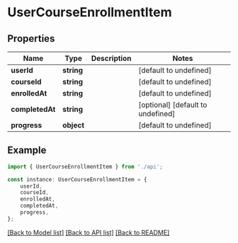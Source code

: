 # UserCourseEnrollmentItem


## Properties

Name | Type | Description | Notes
------------ | ------------- | ------------- | -------------
**userId** | **string** |  | [default to undefined]
**courseId** | **string** |  | [default to undefined]
**enrolledAt** | **string** |  | [default to undefined]
**completedAt** | **string** |  | [optional] [default to undefined]
**progress** | **object** |  | [default to undefined]

## Example

```typescript
import { UserCourseEnrollmentItem } from './api';

const instance: UserCourseEnrollmentItem = {
    userId,
    courseId,
    enrolledAt,
    completedAt,
    progress,
};
```

[[Back to Model list]](../README.md#documentation-for-models) [[Back to API list]](../README.md#documentation-for-api-endpoints) [[Back to README]](../README.md)
